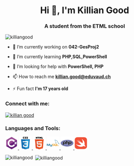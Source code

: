<h1 align="center">Hi 👋, I'm Killian Good</h1>
<h3 align="center">A student from the ETML school</h3>

<p align="left"> <img src="https://komarev.com/ghpvc/?username=killiangood&label=Profile%20views&color=0e75b6&style=flat" alt="killiangood" /> </p>

- 🔭 I’m currently working on **042-GesProj2**

- 🌱 I’m currently learning **PHP,SQL,PowerShell**

- 🤝 I’m looking for help with **PowerShell, PHP**

- 📫 How to reach me **killian.good@eduvaud.ch**

- ⚡ Fun fact **I'm 17 years old**

<h3 align="left">Connect with me:</h3>
<p align="left">
<a href="https://www.linkedin.com/in/killian-good-89032a1b8/" target="blank"><img align="center" src="https://cdn.jsdelivr.net/npm/simple-icons@3.0.1/icons/linkedin.svg" alt="killian good" height="30" width="40" /></a>
</p>

<h3 align="left">Languages and Tools:</h3>
<p align="left"> <a href="https://www.w3schools.com/cs/" target="_blank"> <img src="https://raw.githubusercontent.com/devicons/devicon/master/icons/csharp/csharp-original.svg" alt="csharp" width="40" height="40"/> </a> <a href="https://www.w3schools.com/css/" target="_blank"> <img src="https://raw.githubusercontent.com/devicons/devicon/master/icons/css3/css3-original-wordmark.svg" alt="css3" width="40" height="40"/> </a> <a href="https://www.w3.org/html/" target="_blank"> <img src="https://raw.githubusercontent.com/devicons/devicon/master/icons/html5/html5-original-wordmark.svg" alt="html5" width="40" height="40"/> </a> <a href="https://www.mysql.com/" target="_blank"> <img src="https://raw.githubusercontent.com/devicons/devicon/master/icons/mysql/mysql-original-wordmark.svg" alt="mysql" width="40" height="40"/> </a> <a href="https://www.php.net" target="_blank"> <img src="https://raw.githubusercontent.com/devicons/devicon/master/icons/php/php-original.svg" alt="php" width="40" height="40"/> </a> <a href="https://developer.apple.com/swift/" target="_blank"> <img src="https://raw.githubusercontent.com/devicons/devicon/master/icons/swift/swift-original.svg" alt="swift" width="40" height="40"/> </a> </p>

<p><img align="left" src="https://github-readme-stats.vercel.app/api/top-langs?username=killiangood&show_icons=true&locale=en&layout=compact" alt="killiangood" /></p>

<p>&nbsp;&nbsp;<img align="center" src="https://github-readme-stats.vercel.app/api?username=killiangood&show_icons=true&locale=en" alt="killiangood" /></p>
